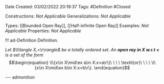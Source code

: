 <br />
<br />

Date Created: 03/02/2022 20:19:37
Tags: #Definition #Closed 

Constructions: _Not Applicable_
Generalizations: _Not Applicable_

Types: [[Bounded Open Ray]], [[Half-infinite Open Ray]]
Examples: _Not Applicable_
Properties: _Not Applicable_

!!! ad-Definition Definition.

_Let $\l\langle X,<\r\rangle$ be a totally ordered set. An **open ray in $X$ w.r.t $<$** is a set of the form_
$$\begin{equation}
    \l\{x\in X\mid\ex a\in X:x>a\r\}\ \ \ \ \textit{or}\ \ \ \ \l\{x\in X\mid\ex b\in X:x<b\r\}.
\end{equation}$$

--- admonition
